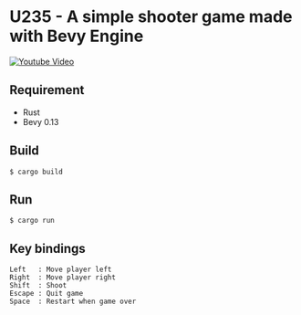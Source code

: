 # U235 - A simple shooter game made with Bevy Engine

[![Youtube Video](https://img.youtube.com/vi/LkHnEXi3718/0.jpg)](https://www.youtube.com/watch?v=LkHnEXi3718)

## Requirement

- Rust
- Bevy 0.13

## Build

```
$ cargo build
```

## Run

```
$ cargo run
```

## Key bindings

```
Left   : Move player left
Right  : Move player right
Shift  : Shoot
Escape : Quit game
Space  : Restart when game over
```
